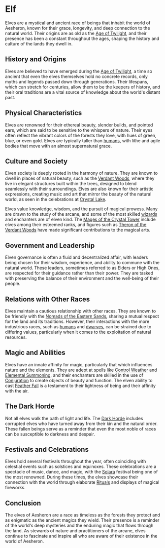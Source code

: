 # Elf

Elves are a mystical and ancient race of beings that inhabit the world of Aesheron, known for their grace, longevity, and deep connection to the natural world. Their origins are as old as the [Age of Twilight](Age%20of%20Twilight.md), and their presence has been a constant throughout the ages, shaping the history and culture of the lands they dwell in.

## History and Origins

Elves are believed to have emerged during the [Age of Twilight](Age%20of%20Twilight.md), a time so ancient that even the elves themselves hold no concrete records, only myths and legends passed down through generations. Their lifespans, which can stretch for centuries, allow them to be the keepers of history, and their oral traditions are a vital source of knowledge about the world's distant past.

## Physical Characteristics

Elves are renowned for their ethereal beauty, slender builds, and pointed ears, which are said to be sensitive to the whispers of nature. Their eyes often reflect the vibrant colors of the forests they love, with hues of green, blue, or even gold. Elves are typically taller than [humans](Human.md), with lithe and agile bodies that move with an almost supernatural grace.

## Culture and Society

Elven society is deeply rooted in the harmony of nature. They are known to dwell in places of natural beauty, such as the [Verdant Woods](Verdant%20Woods.md), where they live in elegant structures built within the trees, designed to blend seamlessly with their surroundings. Elves are also known for their artistic expressions, creating music and art that mirror the beauty of the natural world, as seen in the celebrations at [Crystal Lake](Crystal%20Lake.md).

Elves value knowledge, wisdom, and the pursuit of magical prowess. Many are drawn to the study of the arcane, and some of the most skilled [wizards](Wizards.md) and enchanters are of elven kind. The [Mages of the Crystal Tower](Mages%20of%20the%20Crystal%20Tower.md) include elves among their esteemed ranks, and figures such as [Theron of the Verdant Woods](Theron%20of%20the%20Verdant%20Woods.md) have made significant contributions to the magical arts.

## Government and Leadership

Elven governance is often a fluid and decentralized affair, with leaders being chosen for their wisdom, experience, and ability to commune with the natural world. These leaders, sometimes referred to as Elders or High Ones, are respected for their guidance rather than their power. They are tasked with preserving the balance of their environment and the well-being of their people.

## Relations with Other Races

Elves maintain a cautious relationship with other races. They are known to be friendly with the [Nomads of the Eastern Sands](Nomads%20of%20the%20Eastern%20Sands.md), sharing a mutual respect for the land and its traditions. However, their interactions with the more industrious races, such as [humans](Human.md) and [dwarves](Dwarf.md), can be strained due to differing values, particularly when it comes to the exploitation of natural resources.

## Magic and Abilities

Elves have an innate affinity for magic, particularly that which influences nature and the elements. They are adept at spells like [Control Weather](Control%20Weather.md) and [Elemental Summoning](Elemental%20Summoning.md), and their enchanters are skilled in the use of [Conjuration](Conjuration.md) to create objects of beauty and function. The elven ability to cast [Feather Fall](Feather%20Fall.md) is a testament to their lightness of being and their affinity with the air.

## The Dark Horde

Not all elves walk the path of light and life. The [Dark Horde](Dark%20Horde.md) includes corrupted elves who have turned away from their kin and the natural order. These fallen beings serve as a reminder that even the most noble of races can be susceptible to darkness and despair.

## Festivals and Celebrations

Elves hold several festivals throughout the year, often coinciding with celestial events such as solstices and equinoxes. These celebrations are a spectacle of music, dance, and magic, with the [Solara](Solara.md) festival being one of the most renowned. During these times, the elves showcase their connection with the world through elaborate [Rituals](Rituals.md) and displays of magical fireworks.

## Conclusion

The elves of Aesheron are a race as timeless as the forests they protect and as enigmatic as the ancient magics they wield. Their presence is a reminder of the world's deep mysteries and the enduring magic that flows through the land. As stewards of nature and practitioners of the arcane, elves continue to fascinate and inspire all who are aware of their existence in the world of Aesheron.